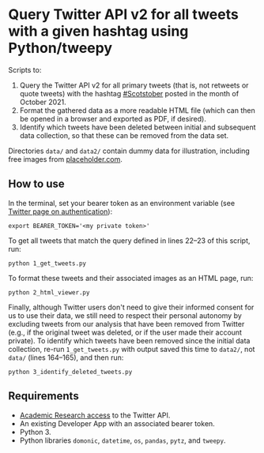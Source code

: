 # Query Twitter API v2 for all tweets with a given hashtag using Python/tweepy

Scripts to:
1. Query the Twitter API v2 for all primary tweets (that is, not retweets or quote tweets) with the hashtag [#Scotstober](https://twitter.com/search?q=%23Scotstober&src=typed_query) posted in the month of October 2021.
2. Format the gathered data as a more readable HTML file (which can then be opened in a browser and exported as PDF, if desired).
3. Identify which tweets have been deleted between initial and subsequent data collection, so that these can be removed from the data set.

Directories `data/` and `data2/` contain dummy data for illustration, including free images from [placeholder.com](https://placeholder.com).

## How to use

In the terminal, set your bearer token as an environment variable (see [Twitter page on authentication](https://developer.twitter.com/en/docs/authentication/guides/authentication-best-practices)):

```
export BEARER_TOKEN='<my private token>'
```

To get all tweets that match the query defined in lines 22–23 of this script, run:

```
python 1_get_tweets.py
```

To format these tweets and their associated images as an HTML page, run:

```
python 2_html_viewer.py
```

Finally, although Twitter users don't need to give their informed consent for us to use their data, we still need to respect their personal autonomy by excluding tweets from our analysis that have been removed from Twitter (e.g., if the original tweet was deleted, or if the user made their account private).
To identify which tweets have been removed since the initial data collection, re-run `1_get_tweets.py` with output saved this time to `data2/`, not `data/` (lines 164–165), and then run:

```
python 3_identify_deleted_tweets.py
```

## Requirements

- [Academic Research access](https://developer.twitter.com/en/products/twitter-api/academic-research) to the Twitter API.
- An existing Developer App with an associated bearer token.
- Python 3.
- Python libraries `domonic`, `datetime`, `os`, `pandas`, `pytz`, and `tweepy`.

